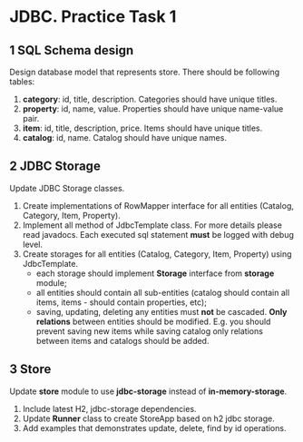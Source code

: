 JDBC. Practice Task 1
===============

1 SQL Schema design
-------------------

Design database model that represents store. 
There should be following tables:

1. **category**: id, title, description. Categories should have unique titles.
2. **property**: id, name, value. Properties should have unique name-value pair.
3. **item**: id, title, description, price. Items should have unique titles.
4. **catalog**: id, name. Catalog should have unique names.

2 JDBC Storage
------------

Update JDBC Storage classes.

 1. Create implementations of RowMapper interface for all entities (Catalog, Category, Item, Property).
 2. Implement all method of JdbcTemplate class. For more details please read javadocs. Each executed sql statement **must** be logged with debug level. 
 3. Create storages for all entities (Catalog, Category, Item, Property) using JdbcTemplate. 
    * each storage should implement **Storage** interface from **storage** module;
    * all entities should contain all sub-entities (catalog should contain all items, items - should contain properties, etc);
    * saving, updating, deleting any entities must **not** be cascaded. 
    **Only relations** between entities should be modified. 
    E.g. you should prevent saving new items while saving catalog only relations between items and catalogs should be added.   

3 Store
-------

Update **store** module to use **jdbc-storage** instead of **in-memory-storage**. 

 1. Include latest H2, jdbc-storage dependencies.
 2. Update **Runner** class to create StoreApp based on h2 jdbc storage.  
 3. Add examples that demonstrates update, delete, find by id operations.
